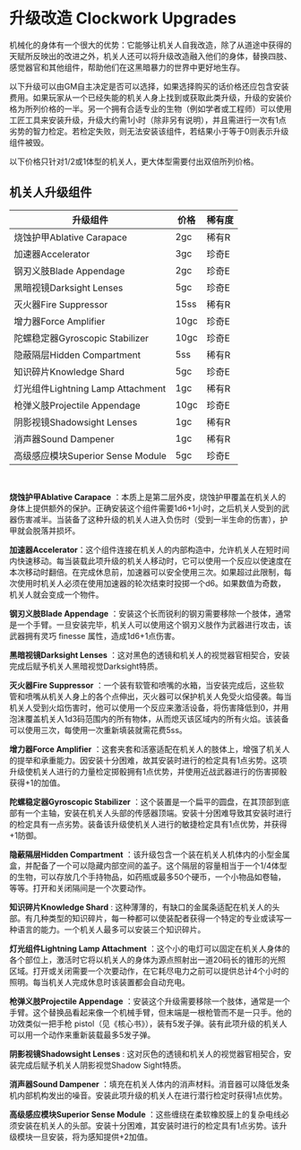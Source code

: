 # 升级改造 Clockwork Upgrades

机械化的身体有一个很大的优势：它能够让机关人自我改造，除了从道途中获得的天赋所反映出的改进之外，机关人还可以将升级改造融入他们的身体，替换四肢、感觉器官和其他组件，帮助他们在这黑暗暴力的世界中更好地生存。

以下升级可以由GM自主决定是否可以选择，如果选择购买的话价格还应包含安装费用。如果玩家从一个已经失能的机关人身上找到或获取此类升级，升级的安装价格为所列价格的一半。另一个拥有合适专业的生物（例如学者或工程师）可以使用工匠工具来安装升级，升级大约需1小时（除非另有说明），并且需进行一次有1点劣势的智力检定。若检定失败，则无法安装该组件，若结果小于等于0则表示升级组件被毁。

以下价格只针对1/2或1体型的机关人，更大体型需要付出双倍所列价格。

## 机关人升级组件

<table>
<thead>
<tr class="header">
<th>升级组件</th>
<th>价格</th>
<th>稀有度</th>
</tr>
</thead>
<tbody>
<tr class="odd">
<td>烧蚀护甲Ablative Carapace</td>
<td>2gc</td>
<td>稀有R</td>
</tr>
<tr class="even">
<td>加速器Accelerator</td>
<td>3gc</td>
<td>珍奇E</td>
</tr>
<tr class="odd">
<td>钢刃义肢Blade Appendage</td>
<td>2gc</td>
<td>珍奇E</td>
</tr>
<tr class="even">
<td>黑暗视镜Darksight Lenses</td>
<td>5gc</td>
<td>珍奇E</td>
</tr>
<tr class="odd">
<td>灭火器Fire Suppressor</td>
<td>15ss</td>
<td>稀有R</td>
</tr>
<tr class="even">
<td>增力器Force Amplifier</td>
<td>10gc</td>
<td>珍奇E</td>
</tr>
<tr class="odd">
<td>陀螺稳定器Gyroscopic Stabilizer</td>
<td>10gc</td>
<td>珍奇E</td>
</tr>
<tr class="even">
<td>隐蔽隔层Hidden Compartment</td>
<td>5ss</td>
<td>稀有R</td>
</tr>
<tr class="odd">
<td>知识碎片Knowledge Shard</td>
<td>5gc</td>
<td>珍奇E</td>
</tr>
<tr class="even">
<td>灯光组件Lightning Lamp Attachment</td>
<td>1gc</td>
<td>稀有R</td>
</tr>
<tr class="odd">
<td>枪弹义肢Projectile Appendage</td>
<td>10gc</td>
<td>珍奇E</td>
</tr>
<tr class="even">
<td>阴影视镜Shadowsight Lenses</td>
<td>1gc</td>
<td>稀有R</td>
</tr>
<tr class="odd">
<td>消声器Sound Dampener</td>
<td>1gc</td>
<td>稀有R</td>
</tr>
<tr class="even">
<td>高级感应模块Superior Sense Module</td>
<td>5gc</td>
<td>珍奇E</td>
</tr>
</tbody>
</table>

 

**烧蚀护甲Ablative Carapace**
：本质上是第二层外皮，烧蚀护甲覆盖在机关人的身体上提供额外的保护。正确安装这个组件需要1d6+1小时，之后机关人受到的武器伤害减半。当装备了这种升级的机关人进入负伤时（受到一半生命的伤害），护甲就会脱落并损坏。

**加速器Accelerator**：这个组件连接在机关人的内部构造中，允许机关人在短时间内快速移动。每当装载此项升级的机关人移动时，它可以使用一个反应以使速度在本次移动时翻倍。在完成休息前，加速器可以安全使用三次。如果超过此限制，每次使用时机关人必须在使用加速器的轮次结束时投掷一个d6。如果数值为奇数，机关人就会变成一个物件。

**钢刃义肢Blade Appendage**
：安装这个长而锐利的钢刃需要移除一个肢体，通常是一个手臂。一旦安装完毕，机关人可以使用这个钢刃义肢作为武器进行攻击，该武器拥有灵巧
finesse 属性，造成1d6+1点伤害。

**黑暗视镜Darksight Lenses**
：这对黑色的透镜和机关人的视觉器官相契合，安装完成后赋予机关人黑暗视觉Darksight特质。

**灭火器Fire Suppressor**
：一个装有软管和喷嘴的水箱，当安装完成后，这些软管和喷嘴从机关人身上的各个点伸出，灭火器可以保护机关人免受火焰侵袭。每当机关人受到火焰伤害时，他可以使用一个反应来激活设备，将伤害降低到0，并用泡沫覆盖机关人1d3码范围内的所有物体，从而熄灭该区域内的所有火焰。该装备可以使用三次，每使用一次重新填装就需花费5ss。

**增力器Force Amplifier**
：这套夹套和活塞适配在机关人的肢体上，增强了机关人的提举和承重能力。因安装十分困难，故其安装时进行的检定具有1点劣势。这项升级使机关人进行的力量检定掷骰拥有1点优势，并使用近战武器进行的伤害掷骰获得+1的加值。

**陀螺稳定器Gyroscopic Stabilizer**
：这个装置是一个扁平的圆盘，在其顶部到底部有一个主轴，安装在机关人头部的传感器顶端。安装十分困难导致其安装时进行的检定具有一点劣势。装备该升级使机关人进行的敏捷检定具有1点优势，并获得+1防御。

**隐蔽隔层Hidden Compartment**
：该升级包含一个装在机关人机体内的小型金属盒，并配备了一个可以隐藏内部空间的盖子。这个隔层的容量相当于一个1/4体型的生物，可以存放几个手持物品，如药瓶或最多50个硬币，一个小物品如卷轴，等等。打开和关闭隔间是一个次要动作。

**知识碎片Knowledge Shard** :
这种薄薄的，有缺口的金属条适配在机关人的头部。有几种类型的知识碎片，每一种都可以使装配者获得一个特定的专业或读写一种语言的能力。一个机关人最多可以安装三个知识碎片。

**灯光组件Lightning Lamp Attachment**
：这个小的电灯可以固定在机关人身体的各个部位上，激活时它将以机关人的身体为源点照射出一道20码长的锥形的光照区域。打开或关闭需要一个次要动作，在它耗尽电力之前可以提供总计4个小时的照明。每当机关人完成休息时该装置都会自动充电。

**枪弹义肢Projectile Appendage**
：安装这个升级需要移除一个肢体，通常是一个手臂。这个替换品看起来像一个机械手臂，但末端是一根枪管而不是一只手。他的功效类似一把手枪
pistol（见《核心书》），装有5发子弹。装有此项升级的机关人可以用一个动作来重新装载最多5发子弹。

**阴影视镜Shadowsight Lenses** :
这对灰色的透镜和机关人的视觉器官相契合，安装完成后赋予机关人阴影视觉Shadow
Sight特质。

**消声器Sound Dampener**
：填充在机关人体内的消声材料。消音器可以降低发条机内部机构发出的噪音。安装此项升级的机关人在进行潜行检定时获得1点优势。

**高级感应模块Superior Sense Module**
：这些缠绕在柔软橡胶膜上的复杂电线必须安装在机关人的头部。安装十分困难，其安装时进行的检定具有1点劣势。该升级模块一旦安装，将为感知提供+2加值。

 

